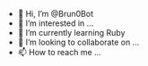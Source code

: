 - 👋 Hi, I’m @Brun0Bot
- 👀 I’m interested in ...
- 🌱 I’m currently learning Ruby
- 💞️ I’m looking to collaborate on ...
- 📫 How to reach me ...

<!---
Brun0Bot/Brun0Bot is a ✨ special ✨ repository because its `README.md` (this file) appears on your GitHub profile.
You can click the Preview link to take a look at your changes.
--->
